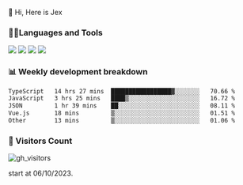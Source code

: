  👋 Hi, Here is Jex

 

### 🧑‍💻Languages and Tools

<code><a href="https://react.dev"><img src="https://api.iconify.design/logos:react.svg" /></a></code>
<code><a href="https://github.com/vuejs/core"><img src="https://api.iconify.design/logos:vue.svg" /></a></code> 
<code><a href="https://github.com/microsoft/TypeScript"><img src="https://api.iconify.design/logos:typescript-icon.svg" /></a></code>
<code><a href="https://threejs.org/"><img src="https://api.iconify.design/logos:threejs.svg" /></a></code>

### 📊 Weekly development breakdown

<!--START_SECTION:waka-->

```txt
TypeScript   14 hrs 27 mins  █████████████████▓░░░░░░░   70.66 %
JavaScript   3 hrs 25 mins   ████▒░░░░░░░░░░░░░░░░░░░░   16.72 %
JSON         1 hr 39 mins    ██░░░░░░░░░░░░░░░░░░░░░░░   08.11 %
Vue.js       18 mins         ▒░░░░░░░░░░░░░░░░░░░░░░░░   01.51 %
Other        13 mins         ▒░░░░░░░░░░░░░░░░░░░░░░░░   01.06 %
```

<!--END_SECTION:waka-->


### 👀 Visitors Count

![gh_visitors](https://profile-counter.glitch.me/jexlau/count.svg)

start at 06/10/2023.
